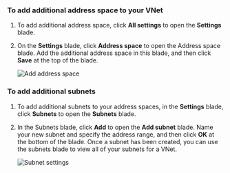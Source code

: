 ### To add additional address space to your VNet

1. To add additional address space, click **All settings** to open the **Settings** blade. 

2. On the **Settings** blade, click **Address space** to open the Address space blade. Add the additional address space in this blade, and then click **Save** at the top of the blade.

	![Add address space](./media/vpn-gateway-additional-address-space-include/address400.png)

### To add additional subnets 

1. To add additional subnets to your address spaces, in the **Settings** blade, click **Subnets** to open the **Subnets** blade. 

2. In the Subnets blade, click **Add** to open the **Add subnet** blade. Name your new subnet and specify the address range, and then click **OK** at the bottom of the blade. Once a subnet has been created, you can use the subnets blade to view all of your subnets for a VNet.


	![Subnet settings](./media/vpn-gateway-additional-address-space-include/addsubnet250.png)		
